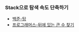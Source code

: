 ### Stack으로 탐색 속도 단축하기
- [백준-탑](https://www.acmicpc.net/problem/2493)
- [프로그래머스-뒤에 있는 큰 수 찾기](https://school.programmers.co.kr/learn/courses/30/lessons/154539?language=java)
